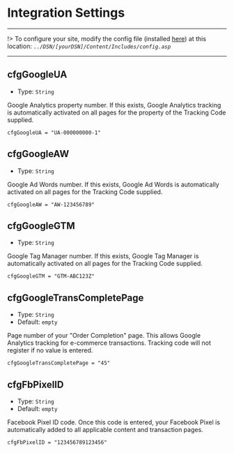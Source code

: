 # Integration Settings
----------------------------------
!> To configure your site, modify the config file (installed [here](/setup?id=installation)) at this location: *`../DSN/[yourDSN]/Content/Includes/config.asp`*

---


## cfgGoogleUA
- Type: `String`

Google Analytics property number. If this exists, Google Analytics tracking is automatically activated on all pages for the property of the Tracking Code supplied.

    cfgGoogleUA = "UA-000000000-1"
    
## cfgGoogleAW
- Type: `String`

Google Ad Words number. If this exists, Google Ad Words is automatically activated on all pages for the Tracking Code supplied.

    cfgGoogleAW = "AW-123456789"
    
## cfgGoogleGTM
- Type: `String`

Google Tag Manager number. If this exists, Google Tag Manager is automatically activated on all pages for the Tracking Code supplied.

    cfgGoogleGTM = "GTM-ABC123Z"
    
## cfgGoogleTransCompletePage
- Type: `String`
- Default: `empty`

Page number of your "Order Completion" page. This allows Google Analytics tracking for e-commerce transactions. Tracking code will not register if no value is entered.

    cfgGoogleTransCompletePage = "45"
    
## cfgFbPixelID
- Type: `String`
- Default: `empty`

Facebook Pixel ID code. Once this code is entered, your Facebook Pixel is automatically added to all applicable content and transaction pages.

    cfgFbPixelID = "123456789123456"
